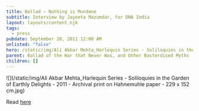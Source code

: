 ```yaml
---
title: Ballad ~ Nothing is Mundane
subtitle: Interview by Jayeeta Mazumdar, for DNA India
layout: layouts/content.njk
tags:
  - press
pubdate: September 20, 2011 12:00 AM
unlisted: "false"
hero: /static/img/Ali Akbar Mehta_Harlequin Series - Soliloquies in the Garden of Earthly Delights - 2011 - Archival print on Hahnemuhle paper - 229 x 152 cm.jpg
parent: Ballad of the War that Never Was, and Other Basterdised Myths
children: []
---
```

![](/static/img/Ali Akbar Mehta_Harlequin Series - Soliloquies in the Garden of Earthly Delights - 2011 - Archival print on Hahnemuhle paper - 229 x 152 cm.jpg)

Read [here](https://www.dnaindia.com/lifestyle/report-nothing-is-mundane-artist-ali-akbar-mehta-1589362?fbclid=IwAR1Vm3gz-7aevExVTjPriba0w0AcKOKInMnAhabUAx2hCz37oU3w1_ydMno)
